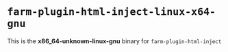 # `farm-plugin-html-inject-linux-x64-gnu`

This is the **x86_64-unknown-linux-gnu** binary for `farm-plugin-html-inject`
